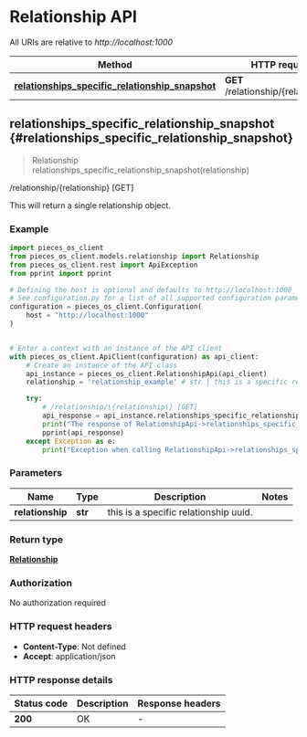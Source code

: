# Relationship API

All URIs are relative to *http://localhost:1000*

Method | HTTP request | Description
------------- | ------------- | -------------
[**relationships_specific_relationship_snapshot**](RelationshipApi#relationships_specific_relationship_snapshot) | **GET** /relationship/\{relationship\} | /relationship/\{relationship\} [GET]


## **relationships_specific_relationship_snapshot** {#relationships_specific_relationship_snapshot}
> Relationship relationships_specific_relationship_snapshot(relationship)

/relationship/\{relationship\} [GET]

This will return a single relationship object.

### Example


```python
import pieces_os_client
from pieces_os_client.models.relationship import Relationship
from pieces_os_client.rest import ApiException
from pprint import pprint

# Defining the host is optional and defaults to http://localhost:1000
# See configuration.py for a list of all supported configuration parameters.
configuration = pieces_os_client.Configuration(
    host = "http://localhost:1000"
)


# Enter a context with an instance of the API client
with pieces_os_client.ApiClient(configuration) as api_client:
    # Create an instance of the API class
    api_instance = pieces_os_client.RelationshipApi(api_client)
    relationship = 'relationship_example' # str | this is a specific relationship uuid.

    try:
        # /relationship/\{relationship\} [GET]
        api_response = api_instance.relationships_specific_relationship_snapshot(relationship)
        print("The response of RelationshipApi->relationships_specific_relationship_snapshot:\n")
        pprint(api_response)
    except Exception as e:
        print("Exception when calling RelationshipApi->relationships_specific_relationship_snapshot: %s\n" % e)
```



### Parameters


Name | Type | Description  | Notes
------------- | ------------- | ------------- | -------------
 **relationship** | **str**| this is a specific relationship uuid. | 

### Return type

[**Relationship**](../models/Relationship)

### Authorization

No authorization required

### HTTP request headers

 - **Content-Type**: Not defined
 - **Accept**: application/json

### HTTP response details

| Status code | Description | Response headers |
|-------------|-------------|------------------|
**200** | OK |  -  |



